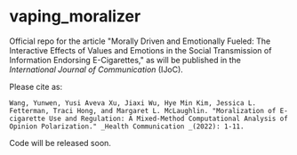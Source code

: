 # vaping_moralizer
Official repo for the article "Morally Driven and Emotionally Fueled: The Interactive Effects of Values and Emotions in the Social Transmission of Information Endorsing E-Cigarettes," as will be published in the _International Journal of Communication_ (IJoC). 


Please cite as:

    Wang, Yunwen, Yusi Aveva Xu, Jiaxi Wu, Hye Min Kim, Jessica L. Fetterman, Traci Hong, and Margaret L. McLaughlin. "Moralization of E-cigarette Use and Regulation: A Mixed-Method Computational Analysis of Opinion Polarization." _Health Communication _(2022): 1-11.

Code will be released soon.

